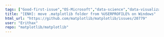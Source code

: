 ```yaml
---
tags: ["Good-first-issue","OS-Microsoft","data-science","data-visualization","gtk","hacktoberfest","matplotlib","plotting","python","qt","tk","wx"]
title: "[ENH]: move .matplotlib folder from %USERPROFILE% on Windows"
html_url: "https://github.com/matplotlib/matplotlib/issues/20779"
user: "Erithax"
repo: "matplotlib/matplotlib"
---
```


